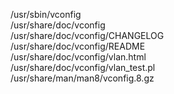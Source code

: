 /usr/sbin/vconfig  
/usr/share/doc/vconfig  
/usr/share/doc/vconfig/CHANGELOG  
/usr/share/doc/vconfig/README  
/usr/share/doc/vconfig/vlan.html  
/usr/share/doc/vconfig/vlan\_test.pl  
/usr/share/man/man8/vconfig.8.gz  
